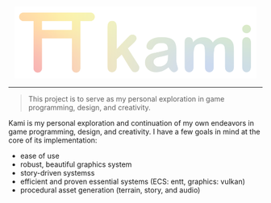 <p align="center">
  <img alt="Kami Logo" src=".github/Kami.svg" style="width: 30rem">   
</p>

<hr>

> This project is to serve as my personal exploration in game programming, design, and creativity.

Kami is my personal exploration and continuation of my own endeavors in game programming, design, and creativity.
I have a few goals in mind at the core of its implementation:

- ease of use
- robust, beautiful graphics system
- story-driven systemss
- efficient and proven essential systems (ECS: entt, graphics: vulkan)
- procedural asset generation (terrain, story, and audio)
